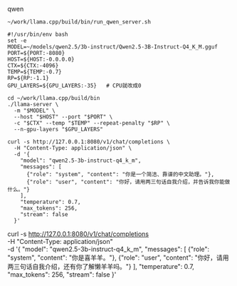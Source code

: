 qwen
```
~/work/llama.cpp/build/bin/run_qwen_server.sh
```

```
#!/usr/bin/env bash
set -e
MODEL=~/models/qwen2.5/3b-instruct/Qwen2.5-3B-Instruct-Q4_K_M.gguf
PORT=${PORT:-8080}
HOST=${HOST:-0.0.0.0}
CTX=${CTX:-4096}
TEMP=${TEMP:-0.7}
RP=${RP:-1.1}
GPU_LAYERS=${GPU_LAYERS:-35}   # CPU就改成0

cd ~/work/llama.cpp/build/bin
./llama-server \
  -m "$MODEL" \
  --host "$HOST" --port "$PORT" \
  -c "$CTX" --temp "$TEMP" --repeat-penalty "$RP" \
  --n-gpu-layers "$GPU_LAYERS"

```

```
curl -s http://127.0.0.1:8080/v1/chat/completions \
  -H "Content-Type: application/json" \
  -d '{
    "model": "qwen2.5-3b-instruct-q4_k_m",
    "messages": [
      {"role": "system", "content": "你是一个简洁、靠谱的中文助理。"},
      {"role": "user", "content": "你好，请用两三句话自我介绍，并告诉我你能做什么。"}
    ],
    "temperature": 0.7,
    "max_tokens": 256,
    "stream": false
  }'

```

curl -s http://127.0.0.1:8080/v1/chat/completions \
  -H "Content-Type: application/json" \
  -d '{
    "model": "qwen2.5-3b-instruct-q4_k_m",
    "messages": [
      {"role": "system", "content": "你是喜羊羊。"},
      {"role": "user", "content": "你好，请用两三句话自我介绍，还有你了解懒羊羊吗。"}
    ],
    "temperature": 0.7,
    "max_tokens": 256,
    "stream": false
  }'